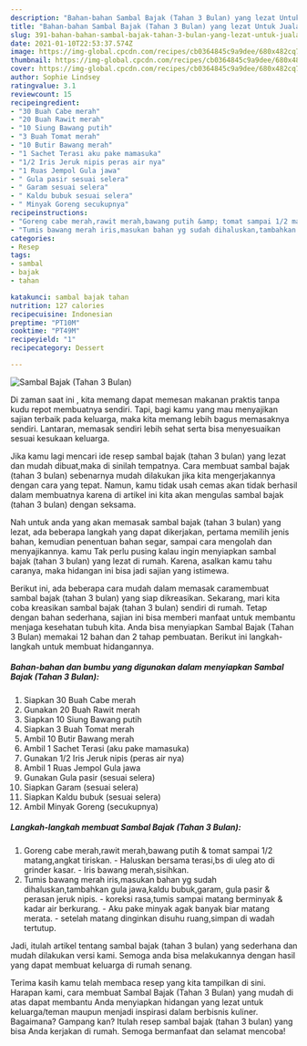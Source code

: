 ```yaml
---
description: "Bahan-bahan Sambal Bajak (Tahan 3 Bulan) yang lezat Untuk Jualan"
title: "Bahan-bahan Sambal Bajak (Tahan 3 Bulan) yang lezat Untuk Jualan"
slug: 391-bahan-bahan-sambal-bajak-tahan-3-bulan-yang-lezat-untuk-jualan
date: 2021-01-10T22:53:37.574Z
image: https://img-global.cpcdn.com/recipes/cb0364845c9a9dee/680x482cq70/sambal-bajak-tahan-3-bulan-foto-resep-utama.jpg
thumbnail: https://img-global.cpcdn.com/recipes/cb0364845c9a9dee/680x482cq70/sambal-bajak-tahan-3-bulan-foto-resep-utama.jpg
cover: https://img-global.cpcdn.com/recipes/cb0364845c9a9dee/680x482cq70/sambal-bajak-tahan-3-bulan-foto-resep-utama.jpg
author: Sophie Lindsey
ratingvalue: 3.1
reviewcount: 15
recipeingredient:
- "30 Buah Cabe merah"
- "20 Buah Rawit merah"
- "10 Siung Bawang putih"
- "3 Buah Tomat merah"
- "10 Butir Bawang merah"
- "1 Sachet Terasi aku pake mamasuka"
- "1/2 Iris Jeruk nipis peras air nya"
- "1 Ruas Jempol Gula jawa"
- " Gula pasir sesuai selera"
- " Garam sesuai selera"
- " Kaldu bubuk sesuai selera"
- " Minyak Goreng secukupnya"
recipeinstructions:
- "Goreng cabe merah,rawit merah,bawang putih &amp; tomat sampai 1/2 matang,angkat tiriskan. Haluskan bersama terasi,bs di uleg ato di grinder kasar. Iris bawang merah,sisihkan."
- "Tumis bawang merah iris,masukan bahan yg sudah dihaluskan,tambahkan gula jawa,kaldu bubuk,garam, gula pasir &amp; perasan jeruk nipis. koreksi rasa,tumis sampai matang berminyak &amp; kadar air berkurang. Aku pake minyak agak banyak biar matang merata. setelah matang dinginkan disuhu ruang,simpan di wadah tertutup."
categories:
- Resep
tags:
- sambal
- bajak
- tahan

katakunci: sambal bajak tahan 
nutrition: 127 calories
recipecuisine: Indonesian
preptime: "PT10M"
cooktime: "PT49M"
recipeyield: "1"
recipecategory: Dessert

---
```



![Sambal Bajak (Tahan 3 Bulan)](https://img-global.cpcdn.com/recipes/cb0364845c9a9dee/680x482cq70/sambal-bajak-tahan-3-bulan-foto-resep-utama.jpg)

Di zaman  saat ini , kita memang dapat memesan makanan praktis tanpa kudu repot membuatnya sendiri. Tapi, bagi kamu yang mau menyajikan sajian terbaik pada keluarga, maka kita memang lebih bagus memasaknya sendiri. Lantaran, memasak sendiri lebih sehat serta bisa menyesuaikan sesuai kesukaan keluarga.

Jika kamu lagi mencari ide resep sambal bajak (tahan 3 bulan) yang lezat dan mudah dibuat,maka di sinilah tempatnya. Cara membuat sambal bajak (tahan 3 bulan)  sebenarnya mudah dilakukan jika kita mengerjakannya dengan cara yang tepat. Namun, kamu tidak usah cemas akan tidak berhasil dalam membuatnya 
karena di artikel ini kita akan mengulas sambal bajak (tahan 3 bulan) dengan seksama.  



Nah untuk anda yang akan memasak sambal bajak (tahan 3 bulan) yang lezat, ada beberapa langkah yang dapat dikerjakan, pertama memilih jenis bahan, kemudian penentuan bahan segar, sampai cara mengolah dan menyajikannya. kamu Tak perlu pusing kalau ingin menyiapkan sambal bajak (tahan 3 bulan) yang lezat di rumah. Karena, asalkan kamu  tahu caranya, maka hidangan ini bisa jadi sajian yang istimewa.

Berikut ini, ada beberapa cara mudah dalam memasak caramembuat sambal bajak (tahan 3 bulan) yang siap dikreasikan. Sekarang, mari kita coba kreasikan sambal bajak (tahan 3 bulan) sendiri di rumah. Tetap dengan bahan sederhana, sajian ini bisa memberi manfaat untuk membantu menjaga kesehatan tubuh kita. Anda bisa menyiapkan Sambal Bajak (Tahan 3 Bulan) memakai 12 bahan dan 2 tahap pembuatan. Berikut ini langkah-langkah untuk membuat hidangannya.

<!--inarticleads1-->

##### Bahan-bahan dan bumbu yang digunakan dalam menyiapkan Sambal Bajak (Tahan 3 Bulan):

1. Siapkan 30 Buah Cabe merah
1. Gunakan 20 Buah Rawit merah
1. Siapkan 10 Siung Bawang putih
1. Siapkan 3 Buah Tomat merah
1. Ambil 10 Butir Bawang merah
1. Ambil 1 Sachet Terasi (aku pake mamasuka)
1. Gunakan 1/2 Iris Jeruk nipis (peras air nya)
1. Ambil 1 Ruas Jempol Gula jawa
1. Gunakan  Gula pasir (sesuai selera)
1. Siapkan  Garam (sesuai selera)
1. Siapkan  Kaldu bubuk (sesuai selera)
1. Ambil  Minyak Goreng (secukupnya)




<!--inarticleads2-->

##### Langkah-langkah membuat Sambal Bajak (Tahan 3 Bulan):

1. Goreng cabe merah,rawit merah,bawang putih &amp; tomat sampai 1/2 matang,angkat tiriskan. - Haluskan bersama terasi,bs di uleg ato di grinder kasar. - Iris bawang merah,sisihkan.
1. Tumis bawang merah iris,masukan bahan yg sudah dihaluskan,tambahkan gula jawa,kaldu bubuk,garam, gula pasir &amp; perasan jeruk nipis. - koreksi rasa,tumis sampai matang berminyak &amp; kadar air berkurang. - Aku pake minyak agak banyak biar matang merata. - setelah matang dinginkan disuhu ruang,simpan di wadah tertutup.




Jadi, itulah artikel tentang  sambal bajak (tahan 3 bulan)  yang sederhana dan mudah dilakukan versi kami. Semoga anda bisa melakukannya dengan hasil yang dapat membuat keluarga di rumah senang. 

Terima kasih kamu telah membaca resep yang kita tampilkan di sini. Harapan kami, cara membuat  Sambal Bajak (Tahan 3 Bulan) yang mudah di atas dapat membantu Anda menyiapkan hidangan yang lezat untuk keluarga/teman maupun menjadi inspirasi dalam berbisnis kuliner. Bagaimana? Gampang kan? Itulah resep sambal bajak (tahan 3 bulan) yang bisa Anda kerjakan di rumah. Semoga bermanfaat dan selamat mencoba!

